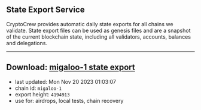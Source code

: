 ## State Export Service
CryptoCrew provides automatic daily state exports for all chains we validate. State export files can be used as genesis files and are a snapshot of the current blockchain state, including all validators, accounts, balances and delegations.

---
**Download: [migaloo-1 state export](https://dl.ccvalidators.com/SERVICE/migaloo/migaloo-1_export_4194913.json)**
---

- last updated: Mon Nov 20 2023 01:03:07
- chain id: `migaloo-1`
- export height: `4194913`
- use for: airdrops, local tests, chain recovery
